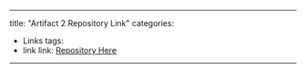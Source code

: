 
---
title: "Artifact 2 Repository Link"
categories:
  - Links
tags:
  - link
link: [Repository Here](https://github.com/Best-Bee/CS340)
---
